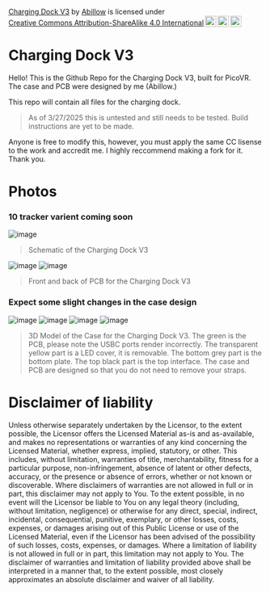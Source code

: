 <p xmlns:cc="http://creativecommons.org/ns#" xmlns:dct="http://purl.org/dc/terms/"><a property="dct:title" rel="cc:attributionURL" href="https://github.com/Abillow1/Charging-Dock-V3">Charging Dock V3</a> by <a rel="cc:attributionURL dct:creator" property="cc:attributionName" href="https://github.com/Abillow1">Abillow</a> is licensed under <a href="https://creativecommons.org/licenses/by-sa/4.0/?ref=chooser-v1" target="_blank" rel="license noopener noreferrer" style="display:inline-block;">Creative Commons Attribution-ShareAlike 4.0 International<img style="height:22px!important;margin-left:3px;vertical-align:text-bottom;" src="https://mirrors.creativecommons.org/presskit/icons/cc.svg?ref=chooser-v1" alt=""><img style="height:22px!important;margin-left:3px;vertical-align:text-bottom;" src="https://mirrors.creativecommons.org/presskit/icons/by.svg?ref=chooser-v1" alt=""><img style="height:22px!important;margin-left:3px;vertical-align:text-bottom;" src="https://mirrors.creativecommons.org/presskit/icons/sa.svg?ref=chooser-v1" alt=""></a></p>

# Charging Dock V3

Hello! This is the Github Repo for the Charging Dock V3, built for PicoVR. 
The case and PCB were designed by me (Abillow.)

This repo will contain all files for the charging dock.

> As of 3/27/2025 this is untested and still needs to be tested.
> Build instructions are yet to be made.

Anyone is free to modify this, however, you must apply the same CC lisense to the work and accredit me. I highly reccommend making a fork for it. Thank you.

# Photos
### 10 tracker varient coming soon
![image](https://github.com/user-attachments/assets/7ea0b8a1-2b08-4ccf-9266-091401905ff1)
> Schematic of the Charging Dock V3

![image](https://github.com/user-attachments/assets/01c43de7-da75-451e-92e7-fba1b2386315)
![image](https://github.com/user-attachments/assets/16127014-7c42-4be3-aace-aca496c2b6b4)
> Front and back of PCB for the Charging Dock V3

### Expect some slight changes in the case design
![image](https://github.com/user-attachments/assets/1da2a434-17ae-4b31-9724-a3d7a2000073)
![image](https://github.com/user-attachments/assets/ca973887-ce59-44fe-8011-b5f65e07dfa2)
![image](https://github.com/user-attachments/assets/42e30512-647e-4023-97dd-c9cc4c403bc3)
![image](https://github.com/user-attachments/assets/7aea5fc9-e742-4453-8114-07d64b495e7a)
> 3D Model of the Case for the Charging Dock V3. The green is the PCB, please note the USBC ports render incorrectly. The transparent yellow part is a LED cover, it is removable. The bottom grey part is the bottom plate. The top black part is the top interface. The case and PCB are designed so that you do not need to remove your straps.

# Disclaimer of liability

Unless otherwise separately undertaken by the Licensor, to the extent possible, the Licensor offers the Licensed Material as-is and as-available, and makes no representations or warranties of any kind concerning the Licensed Material, whether express, implied, statutory, or other. This includes, without limitation, warranties of title, merchantability, fitness for a particular purpose, non-infringement, absence of latent or other defects, accuracy, or the presence or absence of errors, whether or not known or discoverable. Where disclaimers of warranties are not allowed in full or in part, this disclaimer may not apply to You. To the extent possible, in no event will the Licensor be liable to You on any legal theory (including, without limitation, negligence) or otherwise for any direct, special, indirect, incidental, consequential, punitive, exemplary, or other losses, costs, expenses, or damages arising out of this Public License or use of the Licensed Material, even if the Licensor has been advised of the possibility of such losses, costs, expenses, or damages. Where a limitation of liability is not allowed in full or in part, this limitation may not apply to You. The disclaimer of warranties and limitation of liability provided above shall be interpreted in a manner that, to the extent possible, most closely approximates an absolute disclaimer and waiver of all liability.
